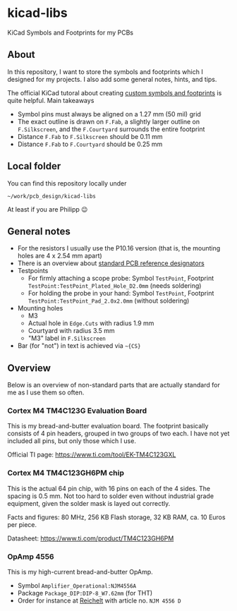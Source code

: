 # kicad-libs
KiCad Symbols and Footprints for my PCBs

## About

In this repository, I want to store the symbols and footprints
which I designed for my projects.
I also add some general notes, hints, and tips.

The official KiCad tutoral about creating [custom symbols and footprints](https://docs.kicad.org/8.0/en/getting_started_in_kicad/getting_started_in_kicad.html#tutorial_part_4_custom_symbols_and_footprints)
is quite helpful.
Main takeaways
  * Symbol pins must always be aligned on a 1.27 mm (50 mil) grid
  * The exact outline is drawn on `F.Fab`, a slightly larger outline
    on `F.Silkscreen`, and the `F.Courtyard` surrounds the entire footprint
  * Distance `F.Fab` to `F.Silkscreen` should be 0.11 mm
  * Distance `F.Fab` to `F.Courtyard` should be 0.25 mm


## Local folder

You can find this repository locally under
```
~/work/pcb_design/kicad-libs
```

At least if you are Philipp 😉

## General notes

* For the resistors I usually use the P10.16 version (that is, the mounting holes are 4 x 2.54 mm apart)
* There is an overview about [standard PCB reference designators](https://www.ultralibrarian.com/2021/07/07/standard-pcb-reference-designators-to-know-ulc)
* Testpoints
  * For firmly attaching a scope probe: Symbol `TestPoint`, Footprint `TestPoint:TestPoint_Plated_Hole_D2.0mm`
    (needs soldering)
  * For holding the probe in your hand: Symbol `TestPoint`, Footprint `TestPoint:TestPoint_Pad_2.0x2.0mm`
    (without soldering)
* Mounting holes
  * M3
  * Actual hole in `Edge.Cuts` with radius 1.9 mm
  * Courtyard with radius 3.5 mm
  * "M3" label in `F.Silkscreen`
* Bar (for "not") in text is achieved via `~{CS}`

## Overview

Below is an overview of non-standard parts that are actually
standard for me as I use them so often.

### Cortex M4 TM4C123G Evaluation Board

This is my bread-and-butter evaluation board.
The footprint basically consists of 4 pin headers,
grouped in two groups of two each.
I have not yet included all pins, but only those
which I use.

Official TI page:
https://www.ti.com/tool/EK-TM4C123GXL

### Cortex M4 TM4C123GH6PM chip

This is the actual 64 pin chip, with 16 pins on each of the 4 sides.
The spacing is 0.5 mm.
Not too hard to solder even without industrial grade equipment,
given the solder mask is layed out correctly.

Facts and figures: 80 MHz, 256 KB Flash storage, 32 KB RAM, ca. 10 Euros per piece.

Datasheet:
https://www.ti.com/product/TM4C123GH6PM

### OpAmp 4556

This is my high-current bread-and-butter OpAmp.

* Symbol `Amplifier_Operational:NJM4556A`
* Package `Package_DIP:DIP-8_W7.62mm` (for THT)
* Order for instance at [Reichelt](https://www.reichelt.de/operationsverstaerker-2-fach-dip-8-njm-4556-d-p13470.html?search=NJM+4556+D) with article no. `NJM 4556 D`

